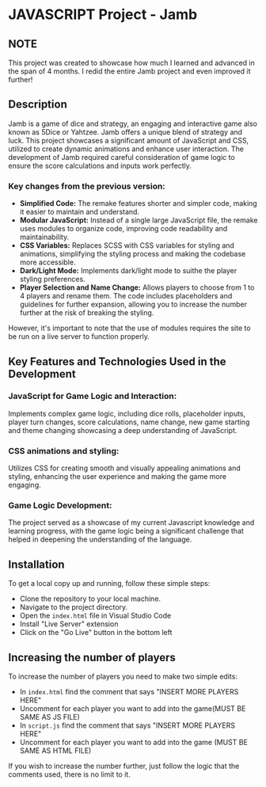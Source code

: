 # JAVASCRIPT Project - Jamb

## NOTE

This project was created to showcase how much I learned and advanced in the span of 4 months. I redid the entire Jamb project and even improved it further!

## Description

Jamb is a game of dice and strategy, an engaging and interactive game also known as 5Dice or Yahtzee. Jamb offers a unique blend of strategy and luck.
This project showcases a significant amount of JavaScript and CSS, utilized to create dynamic animations and enhance user interaction.
The development of Jamb required careful consideration of game logic to ensure the score calculations and inputs work perfectly.

### Key changes from the previous version:

- **Simplified Code:** The remake features shorter and simpler code, making it easier to maintain and understand.
- **Modular JavaScript:** Instead of a single large JavaScript file, the remake uses modules to organize code, improving code readability and maintainability.
- **CSS Variables:** Replaces SCSS with CSS variables for styling and animations, simplifying the styling process and making the codebase more accessible.
- **Dark/Light Mode:** Implements dark/light mode to suithe the player styling preferences.
- **Player Selection and Name Change:** Allows players to choose from 1 to 4 players and rename them.
  The code includes placeholders and guidelines for further expansion, allowing you to increase the number further at the risk of breaking the styling.

However, it's important to note that the use of modules requires the site to be run on a live server to function properly.

## Key Features and Technologies Used in the Development

### JavaScript for Game Logic and Interaction:

Implements complex game logic, including dice rolls, placeholder inputs, player turn changes, score calculations, name change, new game starting and theme changing showcasing a deep understanding of JavaScript.

### CSS animations and styling:

Utilizes CSS for creating smooth and visually appealing animations and styling, enhancing the user experience and making the game more engaging.

### Game Logic Development:

The project served as a showcase of my current Javascript knowledge and learning progress, with the game logic being a significant challenge that helped in deepening the understanding of the language.

## Installation

To get a local copy up and running, follow these simple steps:

- Clone the repository to your local machine.
- Navigate to the project directory.
- Open the `index.html` file in Visual Studio Code
- Install "Live Server" extension
- Click on the "Go Live" button in the bottom left

## Increasing the number of players

To increase the number of players you need to make two simple edits:

- In `index.html` find the comment that says "INSERT MORE PLAYERS HERE"
- Uncomment for each player you want to add into the game(MUST BE SAME AS JS FILE)
- In `script.js` find the comment that says "INSERT MORE PLAYERS HERE"
- Uncomment for each player you want to add into the game (MUST BE SAME AS HTML FILE)

If you wish to increase the number further, just follow the logic that the comments used, there is no limit to it.
